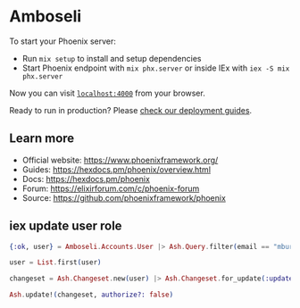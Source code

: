 # Amboseli

To start your Phoenix server:

- Run `mix setup` to install and setup dependencies
- Start Phoenix endpoint with `mix phx.server` or inside IEx with `iex -S mix phx.server`

Now you can visit [`localhost:4000`](http://localhost:4000) from your browser.

Ready to run in production? Please [check our deployment guides](https://hexdocs.pm/phoenix/deployment.html).

## Learn more

- Official website: <https://www.phoenixframework.org/>
- Guides: <https://hexdocs.pm/phoenix/overview.html>
- Docs: <https://hexdocs.pm/phoenix>
- Forum: <https://elixirforum.com/c/phoenix-forum>
- Source: <https://github.com/phoenixframework/phoenix>

## iex update user role

```elixir
{:ok, user} = Amboseli.Accounts.User |> Ash.Query.filter(email == "mburu@warui.cc") |> Ash.read(authorize?: false)

user = List.first(user)

changeset = Ash.Changeset.new(user) |> Ash.Changeset.for_update(:update, %{role: :author})

Ash.update!(changeset, authorize?: false)
```

